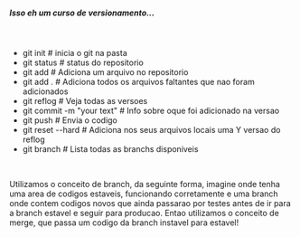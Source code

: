 

##### Isso eh um curso de versionamento...

<br/>

<ul>
	<li>
		git init # inicia o git na pasta
	</li>
	<li>
		git status # status do repositorio
	</li>
	<li>
		git add <file name> # Adiciona um arquivo no repositorio
	</li>
	<li>
		git add . # Adiciona todos os arquivos faltantes que nao foram adicionados
	</li>
	<li>
		git reflog # Veja todas as versoes
	</li>
	<li>
		git commit -m "your text" # Info sobre oque foi adicionado na versao
	</li>
	<li>
		git push # Envia o codigo
	</li>
	<li>
		git reset --hard <id da versao> # Adiciona nos seus arquivos locais uma Y versao do reflog		
	</li>
	<li>
		git branch # Lista todas as branchs disponiveis
	</li>
</ul>

<br/>

<p>
	Utilizamos o conceito de branch, da seguinte forma, imagine onde tenha uma area de codigos estaveis, funcionando corretamente e uma branch onde contem codigos novos que ainda passarao por testes antes de ir para a branch estavel e seguir para producao. Entao utilizamos o conceito de merge, que passa um codigo da branch instavel para estavel!
</p>
